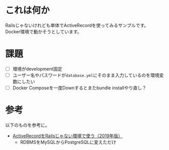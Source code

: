 # これは何か

Railsじゃないけれども単体でActiveRecordを使ってみるサンプルです。
Docker環境で動かそうとしています。

# 課題

- [ ] 環境がdevelopment固定
- [ ] ユーザー名やパスワードが`database.yml`にそのまま入力しているのを環境変数にしたい
- [ ] Docker Composeを一度Downするとまたbundle installやり直し？

# 参考

以下のものを参考に。

- [ActiveRecordをRailsじゃない環境で使う（2019年版）](https://qiita.com/YusukeIwaki/items/b009ea3465fd8a1868d6)
  - RDBMSをMySQLからPostgreSQLに変えただけ
